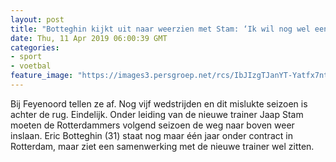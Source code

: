 ```yaml
---
layout: post
title: "Botteghin kijkt uit naar weerzien met Stam: ‘Ik wil nog wel een tijdje door’"
date: Thu, 11 Apr 2019 06:00:39 GMT
categories: 
- sport 
- voetbal 
feature_image: "https://images3.persgroep.net/rcs/IbJIzgTJanYT-Yatfx7nt1RhB7E/diocontent/145248047/_fitwidth/400/?appId=21791a8992982cd8da851550a453bd7f&quality=0.7"
---
```


Bij Feyenoord tellen ze af. Nog vijf wedstrijden en dit mislukte seizoen is achter de rug. Eindelijk. Onder leiding van de nieuwe trainer Jaap Stam moeten de Rotterdammers volgend seizoen de weg naar boven weer inslaan. Eric Botteghin (31) staat nog maar één jaar onder contract in Rotterdam, maar ziet een samenwerking met de nieuwe trainer wel zitten.
